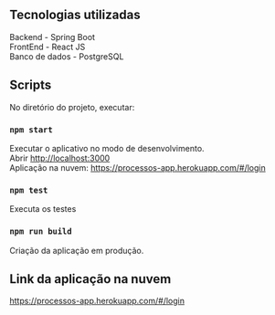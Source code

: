 ## Tecnologias utilizadas

Backend - Spring Boot <br>
FrontEnd - React JS  <br>
Banco de dados - PostgreSQL <br>


## Scripts

No diretório do projeto, executar:

### `npm start`

Executar o aplicativo no modo de desenvolvimento.<br>
Abrir [http://localhost:3000](http://localhost:3000) <br>
Aplicação na nuvem: https://processos-app.herokuapp.com/#/login


### `npm test`

Executa os testes

### `npm run build`

Criação da aplicação em produção.

## Link da aplicação na nuvem

https://processos-app.herokuapp.com/#/login
